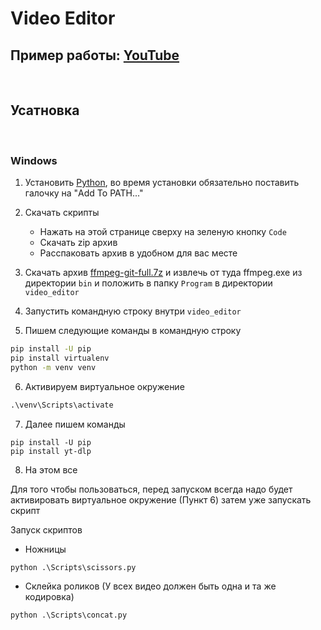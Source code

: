 # Video Editor
## Пример работы: [YouTube](https://youtu.be/6GmllC1heTE)
&nbsp;

## Усатновка
&nbsp;
### Windows

1. Установить [Python](https://python.org), во время установки обязательно поставить галочку на "Add To PATH..."

2. Скачать скрипты 
    * Нажать на этой странице сверху на зеленую кнопку ```Code```
    * Скачать zip архив
    * Расспаковать архив в удобном для вас месте

3. Скачать архив [ffmpeg-git-full.7z](https://www.gyan.dev/ffmpeg/builds/ffmpeg-git-full.7z) и извлечь от туда ffmpeg.exe из директории ```bin``` и положить в папку ```Program``` в директории ```video_editor```

4. Запустить командную строку внутри ```video_editor``` 
5. Пишем следующие команды в командную строку
```cmd
pip install -U pip
pip install virtualenv
python -m venv venv
```
6. Активируем виртуальное окружение
```cmd
.\venv\Scripts\activate
```
7. Далее пишем команды
```
pip install -U pip
pip install yt-dlp
```
8. На этом все

Для того чтобы пользоваться, перед запуском всегда надо будет активировать виртуальное окружение (Пункт 6) затем уже запускать скрипт

Запуск скриптов
* Ножницы
```
python .\Scripts\scissors.py
``` 
* Склейка роликов (У всех видео должен быть одна и та же кодировка)
```
python .\Scripts\concat.py
```
